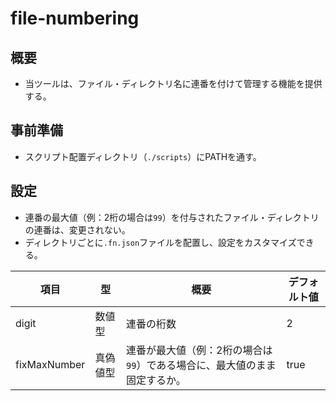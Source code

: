 # file-numbering

## 概要

- 当ツールは、ファイル・ディレクトリ名に連番を付けて管理する機能を提供する。

## 事前準備

- スクリプト配置ディレクトリ（`./scripts`）にPATHを通す。

## 設定

- 連番の最大値（例：2桁の場合は`99`）を付与されたファイル・ディレクトリの連番は、変更されない。
- ディレクトリごとに`.fn.json`ファイルを配置し、設定をカスタマイズできる。

| 項目           | 型    | 概要                                      | デフォルト値 |
|--------------|------|-----------------------------------------|--------|
| digit        | 数値型  | 連番の桁数                                   | 2      |
| fixMaxNumber | 真偽値型 | 連番が最大値（例：2桁の場合は`99`）である場合に、最大値のまま固定するか。 | true   |
